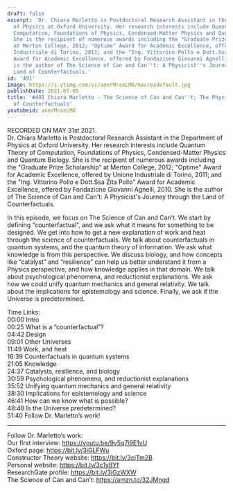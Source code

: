 ```yaml
---
draft: false
excerpt: 'Dr. Chiara Marletto is Postdoctoral Research Assistant in the Department
  of Physics at Oxford University. Her research interests include Quantum Theory of
  Computation, Foundations of Physics, Condensed-Matter Physics and Quantum Biology.
  She is the recipient of numerous awards including the "Graduate Prize Scholarship"
  at Merton College, 2012; "Optime" Award for Academic Excellence, offered by Unione
  Industriale di Torino, 2011; and the "Ing. Vittorino Pollo e Dott.Ssa Zita Pollo"
  Award for Academic Excellence, offered by Fondazione Giovanni Agnelli, 2010. She
  is the author of The Science of Can and Can''t: A Physicist''s Journey through the
  Land of Counterfactuals.'
id: '491'
image: https://i.ytimg.com/vi/anerMroeLM8/maxresdefault.jpg
publishDate: 2021-07-05
title: '#491 Chiara Marletto - The Science of Can and Can''t; The Physics/Science
  of Counterfactuals'
youtubeid: anerMroeLM8
---
```

<div class="timelinks">

RECORDED ON MAY 31st 2021.  
Dr. Chiara Marletto is Postdoctoral Research Assistant in the Department of Physics at Oxford University. Her research interests include Quantum Theory of Computation, Foundations of Physics, Condensed-Matter Physics and Quantum Biology. She is the recipient of numerous awards including the "Graduate Prize Scholarship" at Merton College, 2012; "Optime" Award for Academic Excellence, offered by Unione Industriale di Torino, 2011; and the "Ing. Vittorino Pollo e Dott.Ssa Zita Pollo" Award for Academic Excellence, offered by Fondazione Giovanni Agnelli, 2010. She is the author of The Science of Can and Can't: A Physicist's Journey through the Land of Counterfactuals.

In this episode, we focus on The Science of Can and Can’t. We start by defining “counterfactual”, and we ask what it means for something to be designed. We get into how to get a new explanation of work and heat through the science of counterfactuals. We talk about counterfactuals in quantum systems, and the quantum theory of information. We ask what knowledge is from this perspective. We discuss biology, and how concepts like “catalyst” and “resilience” can help us better understand it from a Physics perspective, and how knowledge applies in that domain. We talk about psychological phenomena, and reductionist explanations. We ask how we could unify quantum mechanics and general relativity. We talk about the implications for epistemology and science. Finally, we ask if the Universe is predetermined.

Time Links:  
<time>00:00</time> Intro  
<time>00:25</time> What is a “counterfactual”?  
<time>04:42</time> Design  
<time>09:01</time> Other Universes  
<time>11:49</time> Work, and heat  
<time>16:39</time> Counterfactuals in quantum systems  
<time>21:05</time> Knowledge  
<time>24:37</time> Catalysts, resilience, and biology  
<time>30:59</time> Psychological phenomena, and reductionist explanations  
<time>35:52</time> Unifying quantum mechanics and general relativity  
<time>38:30</time> Implications for epistemology and science  
<time>46:41</time> How can we know what is possible?  
<time>48:48</time> Is the Universe predetermined?  
<time>51:40</time> Follow Dr. Marletto’s work!

---

Follow Dr. Marletto’s work:  
Our first interview: https://youtu.be/9y5q7i9E1vU  
Oxford page: https://bit.ly/3iGLFWu  
Constructor Theory website: https://bit.ly/3cjTm2B  
Personal website: https://bit.ly/3c1y8Yf  
ResearchGate profile: https://bit.ly/3iGzWXW  
The Science of Can and Can’t: https://amzn.to/32JMngd
</div>

